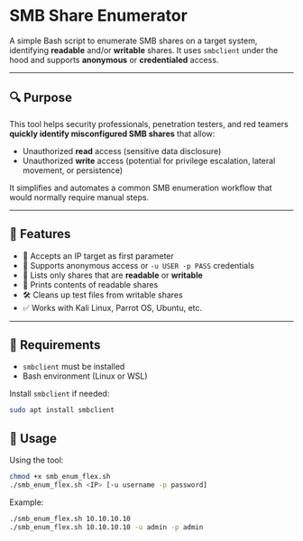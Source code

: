 # SMB Share Enumerator

A simple Bash script to enumerate SMB shares on a target system, identifying **readable** and/or **writable** shares. It uses `smbclient` under the hood and supports **anonymous** or **credentialed** access.

---

## 🔍 Purpose

This tool helps security professionals, penetration testers, and red teamers **quickly identify misconfigured SMB shares** that allow:

- Unauthorized **read** access (sensitive data disclosure)
- Unauthorized **write** access (potential for privilege escalation, lateral movement, or persistence)

It simplifies and automates a common SMB enumeration workflow that would normally require manual steps.

---

## 🚀 Features

- 📡 Accepts an IP target as first parameter
- 🔐 Supports anonymous access or `-u USER -p PASS` credentials
- 📂 Lists only shares that are **readable** or **writable**
- 🧾 Prints contents of readable shares
- 🛠️ Cleans up test files from writable shares
- ✅ Works with Kali Linux, Parrot OS, Ubuntu, etc.

---

## 🧰 Requirements

- `smbclient` must be installed
- Bash environment (Linux or WSL)

Install `smbclient` if needed:
```bash
sudo apt install smbclient
```

## 🧪 Usage

Using the tool:
```bash
chmod +x smb_enum_flex.sh
./smb_enum_flex.sh <IP> [-u username -p password]
```

Example:
```bash
./smb_enum_flex.sh 10.10.10.10
./smb_enum_flex.sh 10.10.10.10 -u admin -p admin
```
